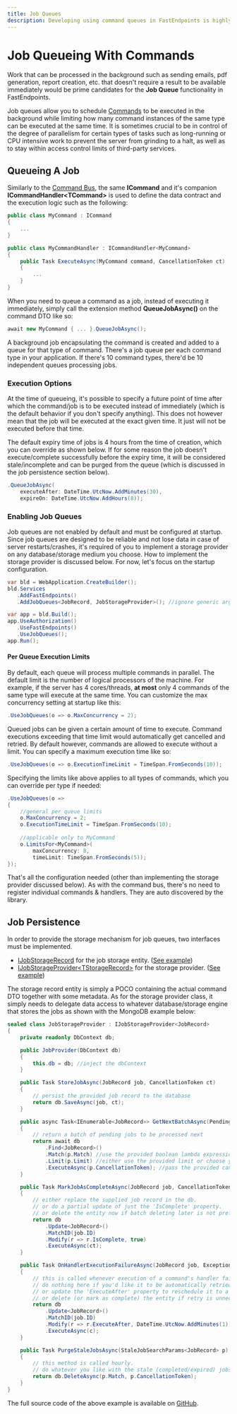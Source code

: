 ```yaml
---
title: Job Queues
description: Developing using command queues in FastEndpoints is highly performant and convenient to use.
---
```


# Job Queueing With Commands

Work that can be processed in the background such as sending emails, pdf generation, report creation, etc. that doesn't require a result to be available immediately would be prime candidates for the **Job Queue** functionality in FastEndpoints. 

Job queues allow you to schedule [Commands](command-bus#_1-define-a-command) to be executed in the background while limiting how many command instances of the same type can be executed at the same time. It is sometimes crucial to be in control of the degree of parallelism for certain types of tasks such as long-running or CPU intensive work to prevent the server from grinding to a halt, as well as to stay within access control limits of third-party services.

## Queueing A Job

Similarly to the [Command Bus](command-bus), the same **ICommand** and it's companion **ICommandHandler&lt;TCommand&gt;** is used to define the data contract and the execution logic such as the following:

```cs
public class MyCommand : ICommand
{
    ...
}

public class MyCommandHandler : ICommandHandler<MyCommand>
{
    public Task ExecuteAsync(MyCommand command, CancellationToken ct)
    {
        ...
    }
}
```

When you need to queue a command as a job, instead of executing it immediately, simply call the extension method **QueueJobAsync()** on the command DTO like so:
```cs
await new MyCommand { ... }.QueueJobAsync();
```

A background job encapsulating the command is created and added to a queue for that type of command. There's a job queue per each command type in your application. If there's 10 command types, there'd be 10 independent queues processing jobs.

### Execution Options

At the time of queueing, it's possible to specify a future point of time after which the command/job is to be executed instead of immediately (which is the default behavior if you don't specify anything). This does not however mean that the job will be executed at the exact given time. It just will not be executed before that time.

The default expiry time of jobs is 4 hours from the time of creation, which you can override as shown below. If for some reason the job doesn't execute/complete successfully before the expiry time, it will be considered stale/incomplete and can be purged from the queue (which is discussed in the job persistence section below).

```cs
.QueueJobAsync(
    executeAfter: DateTime.UtcNow.AddMinutes(30),
    expireOn: DateTime.UtcNow.AddHours(8));
```

### Enabling Job Queues

Job queues are not enabled by default and must be configured at startup. Since job queues are designed to be reliable and not lose data in case of server restarts/crashes, it's required of you to implement a storage provider on any database/storage medium you choose. How to implement the storage provider is discussed below. For now, let's focus on the startup configuration.

```cs |title=program.cs|copy
var bld = WebApplication.CreateBuilder();
bld.Services
   .AddFastEndpoints()
   .AddJobQueues<JobRecord, JobStorageProvider>(); //ignore generic arguments for now

var app = bld.Build();
app.UseAuthorization()
   .UseFastEndpoints()
   .UseJobQueues();
app.Run();
```

#### Per Queue Execution Limits

By default, each queue will process multiple commands in parallel. The default limit is the number of logical processors of the machine. For example, if the server has 4 cores/threads, **at most** only 4 commands of the same type will execute at the same time. You can customize the max concurrency setting at startup like this:
```cs
.UseJobQueues(o => o.MaxConcurrency = 2);
```

Queued jobs can be given a certain amount of time to execute. Command executions exceeding that time limit would automatically get cancelled and retried. By default however, commands are allowed to execute without a limit. You can specify a maximum execution time like so:
```cs
.UseJobQueues(o => o.ExecutionTimeLimit = TimeSpan.FromSeconds(10));
```

Specifying the limits like above applies to all types of commands, which you can override per type if needed:
```cs
.UseJobQueues(o =>
{
    //general per queue limits
    o.MaxConcurrency = 2; 
    o.ExecutionTimeLimit = TimeSpan.FromSeconds(10);
    
    //applicable only to MyCommand
    o.LimitsFor<MyCommand>( 
        maxConcurrency: 8,
        timeLimit: TimeSpan.FromSeconds(5));
});
```

That's all the configuration needed (other than implementing the storage provider discussed below). As with the command bus, there's no need to register individual commands & handlers. They are auto discovered by the library.

## Job Persistence

In order to provide the storage mechanism for job queues, two interfaces must be implemented.

- [IJobStorageRecord](https://github.com/FastEndpoints/FastEndpoints/blob/main/Src/Library/Messaging/Jobs/IJobStorageRecord.cs) for the job storage entity. ([See example](https://github.com/FastEndpoints/Job-Queue-Demo/blob/main/src/Storage/JobRecord.cs))
- [IJobStorageProvider&lt;TStorageRecord&gt;](https://github.com/FastEndpoints/FastEndpoints/blob/main/Src/Library/Messaging/Jobs/IJobStorageProvider.cs) for the storage provider. ([See example](https://github.com/FastEndpoints/Job-Queue-Demo/blob/main/src/Storage/JobProvider.cs))

The storage record entity is simply a POCO containing the actual command DTO together with some metadata. As for the storage provider class, it simply needs to delegate data access to whatever database/storage engine that stores the jobs as shown with the MongoDB example below:

```cs
sealed class JobStorageProvider : IJobStorageProvider<JobRecord>
{
    private readonly DbContext db;

    public JobProvider(DbContext db)
    {
        this.db = db; //inject the dbContext
    }

    public Task StoreJobAsync(JobRecord job, CancellationToken ct)
    {
        // persist the provided job record to the database
        return db.SaveAsync(job, ct);
    }

    public async Task<IEnumerable<JobRecord>> GetNextBatchAsync(PendingSearchParams<JobRecord> p)
    {
        // return a batch of pending jobs to be processed next
        return await db
            .Find<JobRecord>()
            .Match(p.Match) //use the provided boolean lambda expression to match entities
            .Limit(p.Limit) //either use the provided limit or choose your own
            .ExecuteAsync(p.CancellationToken); //pass the provided cancellation token
    }

    public Task MarkJobAsCompleteAsync(JobRecord job, CancellationToken ct)
    {
        // either replace the supplied job record in the db.
        // or do a partial update of just the 'IsComplete' property.
        // or delete the entity now if batch deleting later is not preferred.
        return db
            .Update<JobRecord>()
            .MatchID(job.ID)
            .Modify(r => r.IsComplete, true)
            .ExecuteAsync(ct);
    }

    public Task OnHandlerExecutionFailureAsync(JobRecord job, Exception e, CancellationToken c)
    {
        // this is called whenever execution of a command's handler fails.
        // do nothing here if you'd like it to be automatically retried.
        // or update the 'ExecuteAfter' property to reschedule it to a future time.
        // or delete (or mark as complete) the entity if retry is unnecessary.
        return db
            .Update<JobRecord>()
            .MatchID(job.ID)
            .Modify(r => r.ExecuteAfter, DateTime.UtcNow.AddMinutes(1))
            .ExecuteAsync(c);
    }

    public Task PurgeStaleJobsAsync(StaleJobSearchParams<JobRecord> p)
    {
        // this method is called hourly.
        // do whatever you like with the stale (completed/expired) jobs.
        return db.DeleteAsync(p.Match, p.CancellationToken);
    }
}
```
The full source code of the above example is available on [GitHub](https://github.com/FastEndpoints/Job-Queue-Demo).